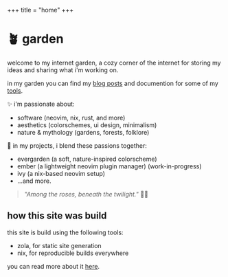 +++
title = "home"
+++

# 🪴 garden

welcome to my internet garden, a cozy corner of the internet for storing my ideas and sharing what i'm working on.

in my garden you can find my [blog posts](@/blog/_index.md) and documention for some of my [tools](@/tools/_index.md).

✨ i'm passionate about:

- software (neovim, nix, rust, and more)
- aesthetics (colorschemes, ui design, minimalism)
- nature & mythology (gardens, forests, folklore)

🌱 in my projects, i blend these passions together:

- evergarden (a soft, nature-inspired colorscheme)
- ember (a lightweight neovim plugin manager) (work-in-progress)
- ivy (a nix-based neovim setup)
- ...and more.

> *"Among the roses, beneath the twilight."* 🌙🌿

## how this site was build

this site is build using the following tools:

- zola, for static site generation
- nix, for reproducible builds everywhere

you can read more about it [here](@/blog/building-this-site.md).
